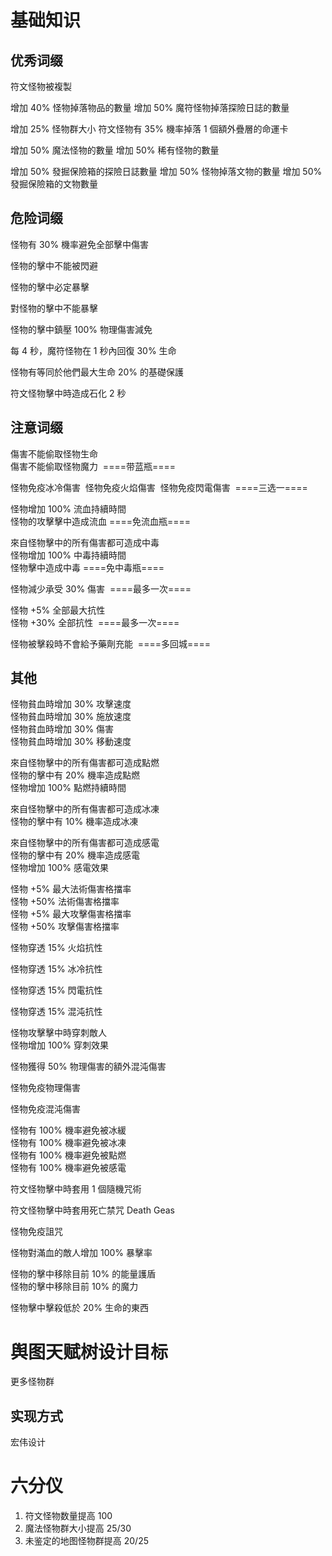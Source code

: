 
# 基础知识

## 优秀词缀

符文怪物被複製

增加 40% 怪物掉落物品的數量
增加 50% 魔符怪物掉落探險日誌的數量

增加 25% 怪物群大小
符文怪物有 35% 機率掉落 1 個額外疊層的命運卡

增加 50% 魔法怪物的數量
增加 50% 稀有怪物的數量

增加 50% 發掘保險箱的探險日誌數量
增加 50% 怪物掉落文物的數量
增加 50% 發掘保險箱的文物數量

## 危险词缀

怪物有 30% 機率避免全部擊中傷害 

怪物的擊中不能被閃避 

怪物的擊中必定暴擊 

對怪物的擊中不能暴擊 

怪物的擊中鎮壓 100% 物理傷害減免 

每 4 秒，魔符怪物在 1 秒內回復 30% 生命 

怪物有等同於他們最大生命 20% 的基礎保護 

符文怪物擊中時造成石化 2 秒 

## 注意词缀

傷害不能偷取怪物生命  
傷害不能偷取怪物魔力 
====带蓝瓶====

怪物免疫冰冷傷害 
怪物免疫火焰傷害 
怪物免疫閃電傷害 
====三选一====

怪物增加 100% 流血持續時間  
怪物的攻擊擊中造成流血
====免流血瓶====

來自怪物擊中的所有傷害都可造成中毒  
怪物增加 100% 中毒持續時間  
怪物擊中造成中毒
====免中毒瓶====

怪物減少承受 30% 傷害 
====最多一次====

怪物 +5% 全部最大抗性  
怪物 +30% 全部抗性 
====最多一次====

怪物被擊殺時不會給予藥劑充能 
====多回城====

## 其他

怪物貧血時增加 30% 攻擊速度  
怪物貧血時增加 30% 施放速度  
怪物貧血時增加 30% 傷害  
怪物貧血時增加 30% 移動速度 

來自怪物擊中的所有傷害都可造成點燃  
怪物的擊中有 20% 機率造成點燃  
怪物增加 100% 點燃持續時間 

來自怪物擊中的所有傷害都可造成冰凍  
怪物的擊中有 10% 機率造成冰凍 

來自怪物擊中的所有傷害都可造成感電  
怪物的擊中有 20% 機率造成感電  
怪物增加 100% 感電效果 

怪物 +5% 最大法術傷害格擋率  
怪物 +50% 法術傷害格擋率  
怪物 +5% 最大攻擊傷害格擋率  
怪物 +50% 攻擊傷害格擋率 

怪物穿透 15% 火焰抗性 

怪物穿透 15% 冰冷抗性 

怪物穿透 15% 閃電抗性 

怪物穿透 15% 混沌抗性 

怪物攻擊擊中時穿刺敵人  
怪物增加 100% 穿刺效果 

怪物獲得 50% 物理傷害的額外混沌傷害 

怪物免疫物理傷害 

怪物免疫混沌傷害 

怪物有 100% 機率避免被冰緩  
怪物有 100% 機率避免被冰凍  
怪物有 100% 機率避免被點燃  
怪物有 100% 機率避免被感電 

符文怪物擊中時套用 1 個隨機咒術 

符文怪物擊中時套用死亡禁咒 Death Geas

怪物免疫詛咒 

怪物對滿血的敵人增加 100% 暴擊率 

怪物的擊中移除目前 10% 的能量護盾  
怪物的擊中移除目前 10% 的魔力 

怪物擊中擊殺低於 20% 生命的東西

# 舆图天赋树设计目标

更多怪物群

## 实现方式

宏伟设计

# 六分仪

1. 符文怪物数量提高 100
2. 魔法怪物群大小提高 25/30
3. 未鉴定的地图怪物群提高 20/25

